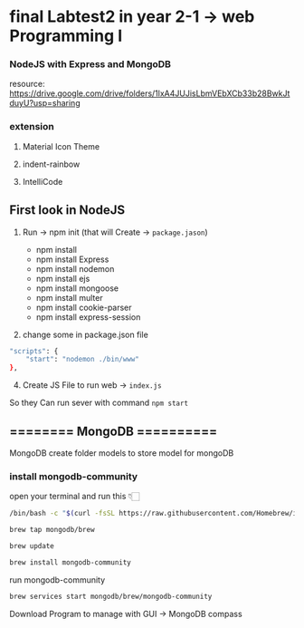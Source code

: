 # final Labtest2 in year 2-1 -> web Programming I
### NodeJS with Express and MongoDB

resource: https://drive.google.com/drive/folders/1lxA4JUJisLbmVEbXCb33b28BwkJtduyU?usp=sharing

### extension
1. Material Icon Theme

2. indent-rainbow

3. IntelliCode


## First look in NodeJS

1. Run -> npm init (that will Create -> `package.jason`)
   * npm install
   * npm install Express
   * npm install nodemon
   * npm install ejs
   * npm install mongoose
   * npm install multer
   * npm install cookie-parser
   * npm install express-session

3. change some in package.json file
``` bash
"scripts": {
    "start": "nodemon ./bin/www"
},
```

4. Create JS File to run web -> `index.js`
   
So they Can run sever with command `` npm start ``

## ======== MongoDB ==========
MongoDB create folder models to store model for mongoDB

### install mongodb-community
open your terminal and run this 👇🏻

```bash 
/bin/bash -c "$(curl -fsSL https://raw.githubusercontent.com/Homebrew/install/HEAD/install.sh)"
```

```bash 
brew tap mongodb/brew
```

```bash 
brew update
```

```bash 
brew install mongodb-community
```

run mongodb-community
```bash 
brew services start mongodb/brew/mongodb-community
```



Download Program to manage with GUI -> MongoDB compass
